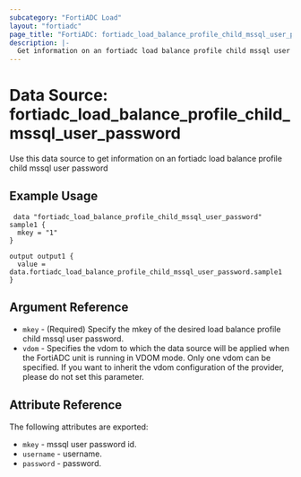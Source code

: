 ```yaml
---
subcategory: "FortiADC Load"
layout: "fortiadc"
page_title: "FortiADC: fortiadc_load_balance_profile_child_mssql_user_password"
description: |-
  Get information on an fortiadc load balance profile child mssql user password
---
```


# Data Source: fortiadc_load_balance_profile_child_mssql_user_password
Use this data source to get information on an fortiadc load balance profile child mssql user password

## Example Usage

```hcl
 data "fortiadc_load_balance_profile_child_mssql_user_password" sample1 {
  mkey = "1"
}

output output1 {
  value = data.fortiadc_load_balance_profile_child_mssql_user_password.sample1
}
```

## Argument Reference
* `mkey` - (Required) Specify the mkey of the desired  load balance profile child mssql user password.
* `vdom` - Specifies the vdom to which the data source will be applied when the FortiADC unit is running in VDOM mode. Only one vdom can be specified. If you want to inherit the vdom configuration of the provider, please do not set this parameter.


## Attribute Reference

The following attributes are exported:

* `mkey` - mssql user password id.
* `username` - username. 
* `password` - password. 

